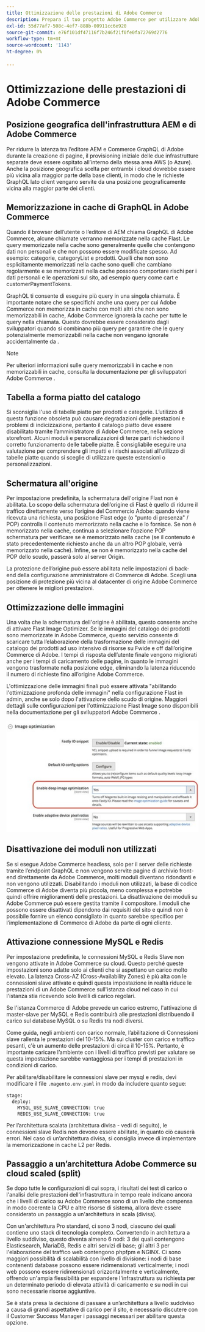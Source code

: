 ```yaml
---
title: Ottimizzazione delle prestazioni di Adobe Commerce
description: Prepara il tuo progetto Adobe Commerce per utilizzare Adobe Experience Manager as a CMS modificando alcune impostazioni predefinite.
exl-id: 55d77af7-508c-4ef7-888b-00911cc6e920
source-git-commit: e76f101df47116f7b246f21f0fe0fa72769d2776
workflow-type: tm+mt
source-wordcount: '1143'
ht-degree: 0%

---
```


# Ottimizzazione delle prestazioni di Adobe Commerce

## Posizione geografica dell&#39;infrastruttura AEM e di Adobe Commerce

Per ridurre la latenza tra l’editore AEM e Commerce GraphQL di Adobe durante la creazione di pagine, il provisioning iniziale delle due infrastrutture separate deve essere ospitato all’interno della stessa area AWS (o Azure). Anche la posizione geografica scelta per entrambi i cloud dovrebbe essere più vicina alla maggior parte della base clienti, in modo che le richieste GraphQL lato client vengano servite da una posizione geograficamente vicina alla maggior parte dei clienti.

## Memorizzazione in cache di GraphQL in Adobe Commerce

Quando il browser dell’utente o l’editore di AEM chiama GraphQL di Adobe Commerce, alcune chiamate verranno memorizzate nella cache
Flast. Le query memorizzate nella cache sono generalmente quelle che contengono dati non personali e che non possono essere modificate spesso. Ad esempio: categorie, categoryList e prodotti. Quelli che non sono esplicitamente memorizzati nella cache sono quelli che cambiano regolarmente e se memorizzati nella cache possono comportare rischi per i dati personali e le operazioni sul sito, ad esempio query come cart e customerPaymentTokens.

GraphQL ti consente di eseguire più query in una singola chiamata. È importante notare che se specifichi anche una query per cui Adobe Commerce non memorizza in cache con molti altri che non sono memorizzabili in cache, Adobe Commerce ignorerà la cache per tutte le query nella chiamata. Questo dovrebbe essere considerato dagli sviluppatori quando si combinano più query per garantire che le query potenzialmente memorizzabili nella cache non vengano ignorate accidentalmente da .

>[!NOTE]
>
> Per ulteriori informazioni sulle query memorizzabili in cache e non memorizzabili in cache, consulta la documentazione per gli sviluppatori Adobe Commerce [](https://devdocs.magento.com/guides/v2.4/graphql/caching.html).

## Tabella a forma piatto del catalogo

Si sconsiglia l&#39;uso di tabelle piatte per prodotti e categorie. L’utilizzo di questa funzione obsoleta può causare degradazioni delle prestazioni e problemi di indicizzazione, pertanto il catalogo piatto deve essere disabilitato tramite l’amministratore di Adobe Commerce, nella sezione storefront. Alcuni moduli e personalizzazioni di terze parti richiedono il corretto funzionamento delle tabelle piatte. È consigliabile eseguire una valutazione per comprendere gli impatti e i rischi associati all’utilizzo di tabelle piatte quando si sceglie di utilizzare queste estensioni o personalizzazioni.

## Schermatura all&#39;origine

Per impostazione predefinita, la schermatura dell&#39;origine Flast non è abilitata. Lo scopo della schermatura dell’origine di Flast è quello di ridurre il traffico direttamente verso l’origine del Commercio Adobe: quando viene ricevuta una richiesta, una posizione Flast edge (o &quot;punto di presenza&quot; / POP) controlla il contenuto memorizzato nella cache e lo fornisce. Se non è memorizzato nella cache, continua a selezionare l’opzione POP schermatura per verificare se è memorizzato nella cache (se il contenuto è stato precedentemente richiesto anche da un altro POP globale, verrà memorizzato nella cache). Infine, se non è memorizzato nella cache del POP dello scudo, passerà solo al server Origin.

La protezione dell’origine può essere abilitata nelle impostazioni di back-end della configurazione amministratore di Commerce di Adobe. Scegli una posizione di protezione più vicina al datacenter di origine Adobe Commerce per ottenere le migliori prestazioni.

## Ottimizzazione delle immagini

Una volta che la schermatura dell&#39;origine è abilitata, questo consente anche di attivare Flast Image Optimizer. Se le immagini del catalogo dei prodotti sono memorizzate in Adobe Commerce, questo servizio consente di scaricare tutta l’elaborazione della trasformazione delle immagini del catalogo dei prodotti ad uso intensivo di risorse su Fwide e off dall’origine Commerce di Adobe. I tempi di risposta dell’utente finale vengono migliorati anche per i tempi di caricamento delle pagine, in quanto le immagini vengono trasformate nella posizione edge, eliminando la latenza riducendo il numero di richieste fino all’origine Adobe Commerce.

L&#39;ottimizzazione delle immagini finali può essere attivata &quot;abilitando l&#39;ottimizzazione profonda delle immagini&quot; nella configurazione Flast in admin, anche se solo dopo l&#39;attivazione dello scudo di origine. Maggiori dettagli sulle configurazioni per l&#39;ottimizzazione Flast Image sono disponibili nella documentazione per gli sviluppatori Adobe Commerce [](https://devdocs.magento.com/cloud/cdn/fastly-image-optimization.html).

![Schermata delle impostazioni di ottimizzazione delle immagini Flast nell’amministratore di Adobe Commerce](../assets/commerce-at-scale/image-optimization.svg)

## Disattivazione dei moduli non utilizzati

Se si esegue Adobe Commerce headless, solo per il server delle richieste tramite l’endpoint GraphQL e non vengono servite pagine di archivio front-end direttamente da Adobe Commerce, molti moduli diventano ridondanti e non vengono utilizzati. Disabilitando i moduli non utilizzati, la base di codice Commerce di Adobe diventa più piccola, meno complessa e potrebbe quindi offrire miglioramenti delle prestazioni. La disattivazione dei moduli su Adobe Commerce può essere gestita tramite il compositore. I moduli che possono essere disattivati dipendono dai requisiti del sito e quindi non è possibile fornire un elenco consigliato in quanto sarebbe specifico per l’implementazione di Commerce di Adobe da parte di ogni cliente.

## Attivazione connessione MySQL e Redis

Per impostazione predefinita, le connessioni MySQL e Redis Slave non vengono attivate in Adobe Commerce su cloud. Questo perché queste impostazioni sono adatte solo ai clienti che si aspettano un carico molto elevato. La latenza Cross-AZ (Cross-Availability Zones) è più alta con le connessioni slave attivate e quindi questa impostazione in realtà riduce le prestazioni di un Adobe Commerce sull&#39;istanza cloud nel caso in cui l&#39;istanza stia ricevendo solo livelli di carico regolari.

Se l&#39;istanza Commerce di Adobe prevede un carico estremo, l&#39;attivazione di master-slave per MySQL e Redis contribuirà alle prestazioni distribuendo il carico sul database MySQL o su Redis tra nodi diversi.

Come guida, negli ambienti con carico normale, l’abilitazione di Connessioni slave rallenta le prestazioni del 10-15%. Ma sui cluster con carico e traffico pesanti, c&#39;è un aumento delle prestazioni di circa il 10-15%. Pertanto, è importante caricare l’ambiente con i livelli di traffico previsti per valutare se questa impostazione sarebbe vantaggiosa per i tempi di prestazioni in condizioni di carico.

Per abilitare/disabilitare le connessioni slave per mysql e redis, devi modificare il file `.magento.env.yaml` in modo da includere quanto segue:

```
stage:
  deploy:
    MYSQL_USE_SLAVE_CONNECTION: true
    REDIS_USE_SLAVE_CONNECTION: true
```

Per l’architettura scalata (architettura divisa - vedi di seguito), le connessioni slave Redis non devono essere abilitate, in quanto ciò causerà errori. Nel caso di un’architettura divisa, si consiglia invece di implementare la memorizzazione in cache L2 per Redis.

## Passaggio a un’architettura Adobe Commerce su cloud scaled (split)

Se dopo tutte le configurazioni di cui sopra, i risultati dei test di carico o l&#39;analisi delle prestazioni dell&#39;infrastruttura in tempo reale indicano ancora che i livelli di carico su Adobe Commerce sono di un livello che compensa in modo coerente la CPU e altre risorse di sistema, allora deve essere considerato un passaggio a un&#39;architettura in scala (divisa).

Con un&#39;architettura Pro standard, ci sono 3 nodi, ciascuno dei quali contiene uno stack di tecnologia completo. Convertendo in architettura a livello suddiviso, questo diventa almeno 6 nodi: 3 dei quali contengono Elasticsearch, MariaDB, Redis e altri servizi di base; gli altri 3 per l&#39;elaborazione del traffico web contengono phpfpm e NGINX. Ci sono maggiori possibilità di scalabilità con livello di divisione: i nodi di base contenenti database possono essere ridimensionati verticalmente; i nodi web possono essere ridimensionati orizzontalmente e verticalmente, offrendo un&#39;ampia flessibilità per espandere l&#39;infrastruttura su richiesta per un determinato periodo di elevata attività di caricamento e su nodi in cui sono necessarie risorse aggiuntive.

Se è stata presa la decisione di passare a un’architettura a livello suddiviso a causa di grandi aspettative di carico per il sito, è necessario discutere con il Customer Success Manager i passaggi necessari per abilitare questa opzione.
